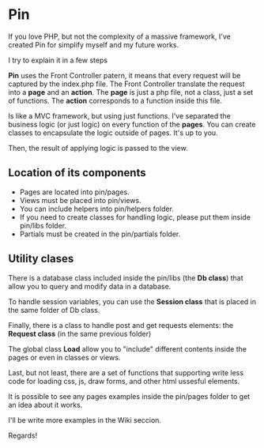 # Pin

If you love PHP, but not the complexity of a massive framework, I've created Pin for simplify myself and my future works.

I try to explain it in a few steps

**Pin** uses the Front Controller patern, it means that every request will be captured by the index.php file. The Front Controller translate the request into a **page** and an **action**. The **page** is just a php file, not a class, just a set of functions. The **action** corresponds to a function inside this file.

Is like a MVC framework, but using just functions. I've separated the business logic (or just logic) on every function of the **pages**. You can create classes to encapsulate the logic outside of pages. It's up to you.

Then, the result of applying logic is passed to the view.


## Location of its components

- Pages are located into pin/pages.
- Views must be placed into pin/views.
- You can include helpers into pin/helpers folder.
- If you need to create classes for handling logic, please put them inside pin/libs folder.
- Partials must be created in the pin/partials folder.


## Utility clases

There is a database class included inside the pin/libs (the **Db class**) that allow you to query and modify data in a database.

To handle session variables, you can use the **Session class** that is placed in the same folder of Db class.

Finally, there is a class to handle post and get requests elements: the **Request class** (in the same previous folder)

The global class **Load** allow you to "include" different contents inside the pages or even in classes or views.

Last, but not least, there are a set of functions that supporting write less code for loading css, js, draw forms, and other html ussesful elements.

It is possible to see any pages examples inside the pin/pages folder to get an idea about it works.

I'll be write more examples in the Wiki seccion.

Regards!

